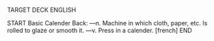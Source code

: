 TARGET DECK
ENGLISH

START
Basic
Calender
Back: —n. Machine in which cloth, paper, etc. Is rolled to glaze or smooth it. —v. Press in a calender. [french]
END
